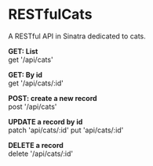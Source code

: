 # RESTfulCats
A RESTful API in Sinatra dedicated to cats.

**GET: List** <br>
get '/api/cats'

**GET: By id** <br>
get '/api/cats/:id'

**POST: create a new record** <br>
post '/api/cats'

**UPDATE a record by id** <br>
patch 'api/cats/:id'
put 'api/cats/:id'

**DELETE a record** <br>
delete '/api/cats/:id'
